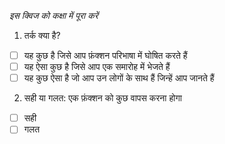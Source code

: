 _इस क्विज को कक्षा में पूरा करें_

1. तर्क क्या है?

- [ ] यह कुछ है जिसे आप फ़ंक्शन परिभाषा में घोषित करते हैं
- [ ] यह ऐसा कुछ है जिसे आप एक समारोह में भेजते हैं
- [ ] यह कुछ ऐसा है जो आप उन लोगों के साथ हैं जिन्हें आप जानते हैं

2. सही या गलत: एक फ़ंक्शन को कुछ वापस करना होगा

- [ ] सही
- [ ] गलत
